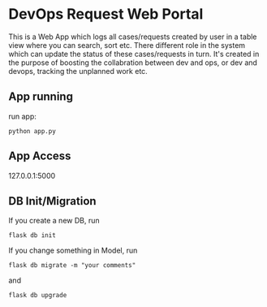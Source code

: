 # DevOps Request Web Portal

This is a Web App which logs all cases/requests created by user in a table view where you can search, sort etc.
There different role in the system which can update the status of these cases/requests in turn.
It's created in the purpose of boosting the collabration between dev and ops, or dev and devops, tracking the unplanned work etc.

## App running
run app:
```
python app.py
```

## App Access
127.0.0.1:5000

## DB Init/Migration
If you create a new DB, run
```
flask db init
```
If you change something in Model, run
```
flask db migrate -m "your comments"
```
and
```
flask db upgrade
```

